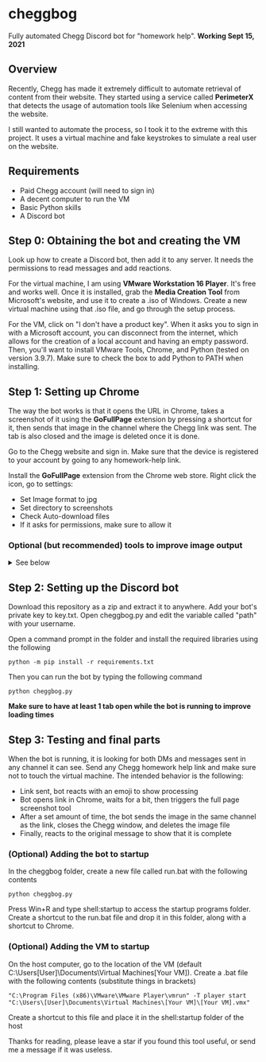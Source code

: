 # cheggbog
Fully automated Chegg Discord bot for "homework help".
**Working Sept 15, 2021**

## Overview
Recently, Chegg has made it extremely difficult to automate retrieval of content from their website. They started using a service called **PerimeterX** that detects the usage of automation tools like Selenium when accessing the website.

I still wanted to automate the process, so I took it to the extreme with this project. It uses a virtual machine and fake keystrokes to simulate a real user on the website.

## Requirements
- Paid Chegg account (will need to sign in)
- A decent computer to run the VM
- Basic Python skills
- A Discord bot

## Step 0: Obtaining the bot and creating the VM
Look up how to create a Discord bot, then add it to any server. It needs the permissions to read messages and add reactions.

For the virtual machine, I am using **VMware Workstation 16 Player**. It's free and works well. Once it is installed, grab the **Media Creation Tool** from Microsoft's website, and use it to create a .iso of Windows. Create a new virtual machine using that .iso file, and go through the setup process.

For the VM, click on "I don't have a product key". When it asks you to sign in with a Microsoft account, you can disconnect from the internet, which allows for the creation of a local account and having an empty password. Then, you'll want to install VMware Tools, Chrome, and Python (tested on version 3.9.7). Make sure to check the box to add Python to PATH when installing.

## Step 1: Setting up Chrome
The way the bot works is that it opens the URL in Chrome, takes a screenshot of it using the **GoFullPage** extension by pressing a shortcut for it, then sends that image in the channel where the Chegg link was sent. The tab is also closed and the image is deleted once it is done.

Go to the Chegg website and sign in. Make sure that the device is registered to your account by going to any homework-help link.

Install the **GoFullPage** extension from the Chrome web store. Right click the icon, go to settings:
- Set Image format to jpg
- Set directory to screenshots
- Check Auto-download files
- If it asks for permissions, make sure to allow it

### Optional (but recommended) tools to improve image output
<details>
  <summary>See below</summary>
  
Install uBlock Origin and add the following as a filter to trim useless page information
```
! 2021-09-10 https://www.chegg.com
www.chegg.com##.loggedIn.subtype-.type-study.kit-kat-search.force-desktop.chgg-hdr
www.chegg.com##.header-nav.no-subnav.no-nav.chg-body > div > oc-component
www.chegg.com##.sidebar-container
www.chegg.com##.right-sidebar
www.chegg.com##.csrec-cards.csrec-qna

! 2021-09-15 https://www.chegg.com
www.chegg.com###playerpages-right-content
www.chegg.com##.playerpages-right-content.col-3

! 2021-09-23 https://www.chegg.com
www.chegg.com###\35 451367596
www.chegg.com##.csp-content
www.chegg.com##.app-promotion.text-me-app-container
```

Install Tampermonkey and add the following as a script to improve formatting
```javascript
// ==UserScript==
// @name         Clean Chegg Website
// @namespace    http://tampermonkey.net/
// @version      1.0
// @description  try to take over the world!
// @author       You
// @match        https://www.chegg.com/homework-help/questions-and-answers/*
// @icon         https://www.google.com/s2/favicons?domain=chegg.com
// @grant        none
// ==/UserScript==

(function() {
    'use strict';

    document.querySelector("div.chg-container.center-content").style.maxWidth = "calc(100% - 13px)";
    document.querySelector("div.chg-container.center-content").style.padding = "0";
    document.querySelector("div.chg-container.center-content").style.margin = "0";
    document.querySelector("div.main-content.question-page").style.width = "calc(100% - 13px)";
    try { document.getElementById("popup-4").style.paddingBottom = "0"; } catch { }
    document.querySelector("div.chg-footer").style.display = "none";
    document.querySelector('div.txt-2-small.global-breadcrumb').style.display = "none";
    document.querySelector('div.parent-container.question-headline').style.paddingTop = "0";
    document.querySelector('div.parent-container.question-headline').style.paddingBottom = "0";
    document.querySelector('div.main-content.question-page').style.width = "100%";
    document.querySelector('div.chg-content.HomeworkhelpQuestion').style.padding = "0";
    document.querySelector('div.chg-content.HomeworkhelpQuestion').style.minWidth = "unset";

    // Make thumbs up/down more visible
    document.querySelectorAll('.review-count').forEach(e => {
        e.style.fontSize = "50px";
    });

})();
```

Change the VM resolution to something like 1600x1200 in Display Settings in Windows

In Chrome, set a default resolution by right clicking on the empty space next to the tabs and clicking Size (unsure if this works).

</details>

## Step 2: Setting up the Discord bot
Download this repository as a zip and extract it to anywhere. Add your bot's private key to key.txt. 
Open cheggbog.py and edit the variable called "path" with your username.

Open a command prompt in the folder and install the required libraries using the following
```
python -m pip install -r requirements.txt
```

Then you can run the bot by typing the following command
```
python cheggbog.py
```
**Make sure to have at least 1 tab open while the bot is running to improve loading times**

## Step 3: Testing and final parts
When the bot is running, it is looking for both DMs and messages sent in any channel it can see. Send any Chegg homework help link and make sure not to touch the virtual machine. The intended behavior is the following:
- Link sent, bot reacts with an emoji to show processing
- Bot opens link in Chrome, waits for a bit, then triggers the full page screenshot tool
- After a set amount of time, the bot sends the image in the same channel as the link, closes the Chegg window, and deletes the image file
- Finally, reacts to the original message to show that it is complete

### (Optional) Adding the bot to startup
In the cheggbog folder, create a new file called run.bat with the following contents
```
python cheggbog.py
```
Press Win+R and type shell:startup to access the startup programs folder. Create a shortcut to the run.bat file and drop it in this folder, along with a shortcut to Chrome.

### (Optional) Adding the VM to startup
On the host computer, go to the location of the VM (default C:\Users\[User]\Documents\Virtual Machines\[Your VM]).
Create a .bat file with the following contents (substitute things in brackets)
```
"C:\Program Files (x86)\VMware\VMware Player\vmrun" -T player start "C:\Users\[User]\Documents\Virtual Machines\[Your VM]\[Your VM].vmx"
```
Create a shortcut to this file and place it in the shell:startup folder of the host



Thanks for reading, please leave a star if you found this tool useful, or send me a message if it was useless.
